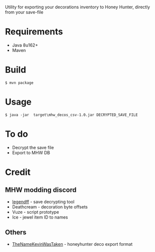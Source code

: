 Utility for exporting your decorations inventory to Honey Hunter, directly from your save-file

# Requirements
* Java 8u162+
* Maven 

# Build
```
$ mvn package
```

# Usage 
```
$ java -jar  target\mhw_decos_csv-1.0.jar DECRYPTED_SAVE_FILE
```

# To do

* Decrypt the save file
* Export to MHW DB

# Credit

## MHW modding discord

* [legendff](https://github.com/LEGENDFF/mhw-Savecrypt) - save decrypting tool
* Deathcream - decoration byte offsets
* Vuze - script prototype
* Ice - jewel item ID to names

## Others

* [TheNameKevinWasTaken](https://github.com/TheNameKevinWasTaken/mhw-deco-exporter) - honeyhunter deco export format
